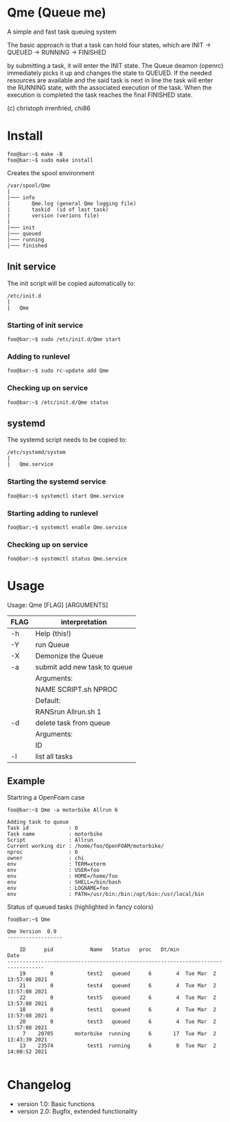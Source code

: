 # Qme (Queue me)

A simple and fast task queuing system

The basic approach is that a task can hold four states, which are
INIT -> QUEUED -> RUNNING -> FINISHED

by submitting a task, it will enter the INIT state.
The Queue deamon (openrc) immediately picks it up and changes the state to QUEUED.
If the needed resources are available and the said task is next in line
the task will enter the RUNNING state, with the associated execution of the task.
When the execution is completed the task reaches the final FINISHED state.

(c) christoph irrenfried, chi86


# Install

```console
foo@bar:~$ make -B
foo@bar:~$ sudo make install
```

Creates the spool environment

```
/var/spool/Qme
|  
|─── info
|       Qme.log (general Qme logging file)
|       taskid  (id of last task)
|       version (verions file)
|
|─── init
|─── queued
|─── running
|─── finished
```

## Init service
The init script will be copied automatically to:
```
/etc/init.d
|  
|   Qme
```

### Starting of init service

```console
foo@bar:~$ sudo /etc/init.d/Qme start
```

### Adding to runlevel

```console
foo@bar:~$ sudo rc-update add Qme
```

### Checking up on service
```console
foo@bar:~$ /etc/init.d/Qme status
```

## systemd
The systemd script needs to be copied to:
```
/etc/systemd/system
|  
|   Qme.service
```

### Starting the systemd service

```console
foo@bar:~$ systemctl start Qme.service
```

### Starting adding to runlevel
```console
foo@bar:~$ systemctl enable Qme.service
```

### Checking up on service
```console
foo@bar:~$ systemctl status Qme.service
```


# Usage

Usage: Qme [FLAG] [ARGUMENTS]

|FLAG  |   interpretation                 |
|------|----------------------------------|
|  -h  |   Help (this!)                   |
|  -Y  |   run Queue                      |
|  -X  |   Demonize the Queue             |
|  -a  |   submit add new task to queue   |
|      |   Arguments:                     |
|      |   NAME SCRIPT.sh NPROC           |
|      |   Default:                       |
|      |   RANSrun Allrun.sh 1            |
|  -d  |   delete task from queue         |
|      |   Arguments:                     |
|      |   ID                             |
|  -l  |   list all tasks                 |


## Example

Startring a OpenFoam case

```console
foo@bar:~$ Qme -a motorbike Allrun 6

Adding task to queue
Task id             : 0
Task name           : motorbike
Script              : Allrun
Current working dir : /home/foo/OpenFOAM/motorbike/
nproc               : 6
owner               : chi
env                 : TERM=xterm
env                 : USER=foo
env                 : HOME=/home/foo
env                 : SHELL=/bin/bash
env                 : LOGNAME=foo
env                 : PATH=/usr/bin:/bin:/opt/bin:/usr/local/bin

```

Status of queued tasks (highlighted in fancy colors)

```console
foo@bar:~$ Qme

Qme Version  0.9
------------------

    ID      pid            Name   Status   proc   Dt/min                      Date
----------------------------------------------------------------------------------
    19        0           test2   queued      6        4  Tue Mar  2 13:57:08 2021
    21        0           test4   queued      6        4  Tue Mar  2 13:57:08 2021
    22        0           test5   queued      6        4  Tue Mar  2 13:57:08 2021
    18        0           test1   queued      6        4  Tue Mar  2 13:57:08 2021
    20        0           test3   queued      6        4  Tue Mar  2 13:57:08 2021
     7    20705       motorbike  running      6       17  Tue Mar  2 13:43:39 2021
    13    23574           test1  running      6        0  Tue Mar  2 14:00:52 2021


```

# Changelog

- version 1.0: Basic functions
- version 2.0: Bugfix, extended functionality
